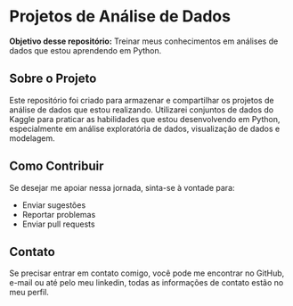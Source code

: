 <!DOCTYPE html>
<html lang="en">
<head>
    <meta charset="UTF-8">
    <meta name="viewport" content="width=device-width, initial-scale=1.0">
    
</head>
<body>

<h1>Projetos de Análise de Dados</h1>

<p><strong>Objetivo desse repositório:</strong> Treinar meus conhecimentos em análises de dados que estou aprendendo em Python.</p>

<h2>Sobre o Projeto</h2>

<p>Este repositório foi criado para armazenar e compartilhar os projetos de análise de dados que estou realizando. Utilizarei conjuntos de dados do Kaggle para praticar as habilidades que estou desenvolvendo em Python, especialmente em análise exploratória de dados, visualização de dados e modelagem.</p>

<h2>Como Contribuir</h2>

<p>Se desejar me apoiar nessa jornada, sinta-se à vontade para:</p>

<ul>
    <li>Enviar sugestões</li>
    <li>Reportar problemas</li>
    <li>Enviar pull requests</li>
</ul>

<h2>Contato</h2>

<p>Se precisar entrar em contato comigo, você pode me encontrar no GitHub, e-mail ou até pelo meu linkedin, todas as informações de contato estão no meu perfil.</p>

</body>
</html>
